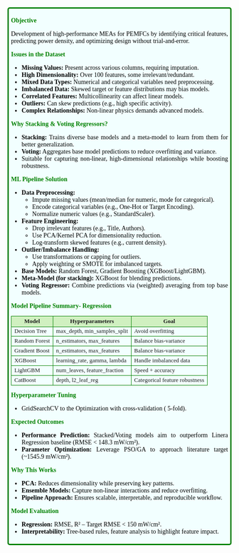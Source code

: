 <div style="border-radius: 5px;
           -webkit-border-radius: 5px;
           -moz-border-radius: 5px;
           font-family: cursive;
           border: 3px solid #008000;
           text-align: justify;
           color: black;
           font-size: 14px;
           padding: 5px;
           background:#F2FFFF">

  <p style="text-align: justify; font-family: cursive; font-size: 14px; color : green ; font-weight : bold">Objective</p>
  <p style="text-align: justify;">Development of high-performance MEAs for PEMFCs by identifying critical features, predicting power density, and optimizing design without trial-and-error.</p>

  <p style="text-align: justify; font-family: cursive; font-size: 14px; color : green ; font-weight : bold">Issues in the Dataset</p>
  <ul>
    <li><b>Missing Values:</b> Present across various columns, requiring imputation.</li>
    <li><b>High Dimensionality:</b> Over 100 features, some irrelevant/redundant.</li>
    <li><b>Mixed Data Types:</b> Numerical and categorical variables need preprocessing.</li>
    <li><b>Imbalanced Data:</b> Skewed target or feature distributions may bias models.</li>
    <li><b>Correlated Features:</b> Multicollinearity can affect linear models.</li>
    <li><b>Outliers:</b> Can skew predictions (e.g., high specific activity).</li>
    <li><b>Complex Relationships:</b> Non-linear physics demands advanced models.</li>
  </ul>

  <p style="text-align: justify; font-family: cursive; font-size: 14px; color : green ; font-weight : bold">Why Stacking & Voting Regressors?</p>
  <ul>
    <li><b>Stacking:</b> Trains diverse base models and a meta-model to learn from them for better generalization.</li>
    <li><b>Voting:</b> Aggregates base model predictions to reduce overfitting and variance.</li>
    <li>Suitable for capturing non-linear, high-dimensional relationships while boosting robustness.</li>
  </ul>

  <p style="text-align: justify; font-family: cursive; font-size: 14px; color : green ; font-weight : bold">ML Pipeline Solution</p>
  <ul>
    <li><b>Data Preprocessing:</b>
      <ul>
        <li>Impute missing values (mean/median for numeric, mode for categorical).</li>
        <li>Encode categorical variables (e.g., One-Hot or Target Encoding).</li>
        <li>Normalize numeric values (e.g., StandardScaler).</li>
      </ul>
    </li>
    <li><b>Feature Engineering:</b>
      <ul>
        <li>Drop irrelevant features (e.g., Title, Authors).</li>
        <li>Use PCA/Kernel PCA for dimensionality reduction.</li>
        <li>Log-transform skewed features (e.g., current density).</li>
      </ul>
    </li>
    <li><b>Outlier/Imbalance Handling:</b>
      <ul>
        <li>Use transformations or capping for outliers.</li>
        <li>Apply weighting or SMOTE for imbalanced targets.</li>
      </ul>
    </li>
    <li><b>Base Models:</b>  Random Forest, Gradient Boosting (XGBoost/LightGBM).</li>
    <li><b>Meta-Model (for stacking):</b> XGBoost for blending predictions.</li>
    <li><b>Voting Regressor:</b> Combine predictions via (weighted) averaging from top base models.</li>
  </ul>

  <p style="text-align: justify; font-family: cursive; font-size: 14px; color : green ; font-weight : bold">Model Pipeline Summary- Regression</p>
  <table style="width:100%; border-collapse: collapse; font-size: 13px;">
    <tr style="background-color: #d0f0c0;">
      <th style="border: 1px solid green;">Model</th>
      <th style="border: 1px solid green;">Hyperparameters</th>
      <th style="border: 1px solid green;">Goal</th>
    </tr>
    <tr>
      <td style="border: 1px solid green;">Decision Tree</td>
      <td style="border: 1px solid green;">max_depth, min_samples_split</td>
      <td style="border: 1px solid green;">Avoid overfitting</td>
    </tr>
    <tr>
      <td style="border: 1px solid green;">Random Forest</td>
      <td style="border: 1px solid green;">n_estimators, max_features</td>
      <td style="border: 1px solid green;">Balance bias-variance</td>
    </tr>
    <tr>
     <td style="border: 1px solid green;">Gradient Boost</td>
      <td style="border: 1px solid green;">n_estimators, max_features</td>
      <td style="border: 1px solid green;">Balance bias-variance</td>
    </tr>
    <tr>
      <td style="border: 1px solid green;">XGBoost</td>
      <td style="border: 1px solid green;">learning_rate, gamma, lambda</td>
      <td style="border: 1px solid green;">Handle imbalanced data</td>
    </tr>
    <tr>
      <td style="border: 1px solid green;">LightGBM</td>
      <td style="border: 1px solid green;">num_leaves, feature_fraction</td>
      <td style="border: 1px solid green;">Speed + accuracy</td>
    </tr>
    <tr>
      <td style="border: 1px solid green;">CatBoost</td>
      <td style="border: 1px solid green;">depth, l2_leaf_reg</td>
      <td style="border: 1px solid green;">Categorical feature robustness</td>
    </tr>
  </table>

  <p style="text-align: justify; font-family: cursive; font-size: 14px; color : green ; font-weight : bold">Hyperparameter Tuning</p>
  <ul>
    <li>GridSearchCV to the  Optimization with cross-validation ( 5-fold).</li>
  </ul>

  <p style="text-align: justify; font-family: cursive; font-size: 14px; color : green ; font-weight : bold">Expected Outcomes</p>
  <ul>
    <li><b>Performance Prediction:</b> Stacked/Voting models aim to outperform Linera Regression baseline (RMSE < 148.3 mW/cm²).</li>
    <li><b>Parameter Optimization:</b> Leverage PSO/GA to approach literature target (~1545.9 mW/cm²).</li>
  </ul>

  <p style="text-align: justify; font-family: cursive; font-size: 14px; color : green ; font-weight : bold">Why This Works</p>
  <ul>
    <li><b>PCA:</b> Reduces dimensionality while preserving key patterns.</li>
    <li><b>Ensemble Models:</b> Capture non-linear interactions and reduce overfitting.</li>
    <li><b>Pipeline Approach:</b> Ensures scalable, interpretable, and reproducible workflow.</li>
  </ul>

  <p style="text-align: justify; font-family: cursive; font-size: 14px; color : green ; font-weight : bold">Model Evaluation</p>
  <ul>
    <li><b>Regression:</b> RMSE, R² – Target RMSE &lt; 150 mW/cm².</li>
    <li><b>Interpretability:</b> Tree-based rules, feature analysis to highlight feature impact.</li>
  </ul>
 
</div>
